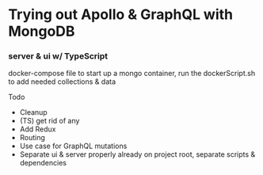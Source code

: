 # Trying out Apollo & GraphQL with MongoDB
### server & ui w/ TypeScript

docker-compose file to start up a mongo container,
run the dockerScript.sh to add needed collections & data

Todo
* Cleanup
* (TS) get rid of any
* Add Redux
* Routing
* Use case for GraphQL mutations
* Separate ui & server properly already on project root, separate scripts & dependencies